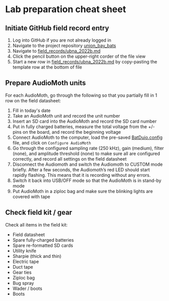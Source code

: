 # Lab preparation cheat sheet

## Initiate GitHub field record entry
1. Log into GitHub if you are not already logged in
2. Navigate to the project repository [union_bay_bats](https://github.com/uw-echospace/union-bay-bats)
3. Navigate to [field_records/ubna_2022b.md](https://github.com/uw-echospace/union-bay-bats/tree/main/field_records/ubna_2022b.md)
4. Click the pencil button on the upper-right corder of the file view
5. Start a new row in [field_records/ubna_2022b.md](../field_records/ubna_2022b.md) by copy-pasting the template row at the bottom of file

## Prepare AudioMoth units
For each AudioMoth, go through the following so that you partially fill in 1 row on the field datasheet:
1. Fill in today's date
2. Take an AudioMoth unit and record the unit number
3. Insert an SD card into the AudioMoth and record the SD card number
4. Put in fully charged batteries, measure the total voltage from the +/- pins on the board, and record the beginning voltage
5. Connect AudioMoth to the computer, load the pre-saved [BatDuio.config](../ConfigurationDetails/BatAudio.config) file, and click on `Configure AudioMoth`
6. Go through the configured sampling rate (250 kHz), gain (medium), filter (none), and amplitude threshold (none) to make sure all are configured correctly, and record all settings on the field datasheet
7. Disconnect the Audiomoth and switch the Audiomoth to CUSTOM mode briefly. After a few seconds, the Audiomoth’s red LED should start rapidly flashing. This means that it is recording without any errors.
8. Switch it back into USB/OFF mode so that the AudioMoth is in stand-by mode
9. Put AudioMoth in a ziploc bag and make sure the blinking lights are covered with tape

## Check field kit / gear
Check all items in the field kit:
- Field datasheet
- Spare fully-charged batteries
- Spare re-formatted SD cards
- Utility knife
- Sharpie (thick and thin)
- Electric tape
- Duct tape
- Gear ties
- Ziploc bag
- Bug spray
- Wader / boots
- Boots

